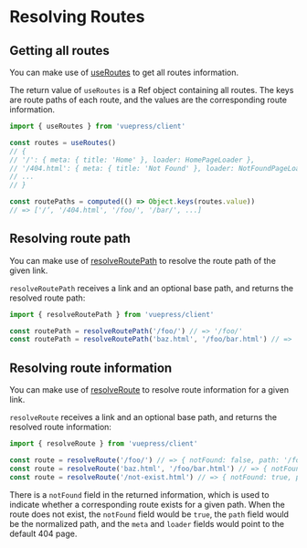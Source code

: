 # Resolving Routes

## Getting all routes

You can make use of [useRoutes](../../reference/client-api.md#useroutes) to get all routes information.

The return value of `useRoutes` is a Ref object containing all routes. The keys are route paths of each route, and the values are the corresponding route information.

```ts
import { useRoutes } from 'vuepress/client'

const routes = useRoutes()
// {
// '/': { meta: { title: 'Home' }, loader: HomePageLoader },
// '/404.html': { meta: { title: 'Not Found' }, loader: NotFoundPageLoader },
// ...
// }

const routePaths = computed(() => Object.keys(routes.value))
// => ['/‘, '/404.html', '/foo/', '/bar/', ...]
```

## Resolving route path

You can make use of [resolveRoutePath](../../reference/client-api.md#resolveroutepath) to resolve the route path of the given link.

`resolveRoutePath` receives a link and an optional base path, and returns the resolved route path:

```ts
import { resolveRoutePath } from 'vuepress/client'

const routePath = resolveRoutePath('/foo/') // => '/foo/'
const routePath = resolveRoutePath('baz.html', '/foo/bar.html') // => '/foo/baz.html'
```

## Resolving route information

You can make use of [resolveRoute](../../reference/client-api.md#resolveroute) to resolve route information for a given link.

`resolveRoute` receives a link and an optional base path, and returns the resolved route information:

```ts
import { resolveRoute } from 'vuepress/client'

const route = resolveRoute('/foo/') // => { notFound: false, path: '/foo/', meta: { title: 'Foo' }, loader: FooPageLoader }
const route = resolveRoute('baz.html', '/foo/bar.html') // => { notFound: false, path: '/foo/baz.html', meta: { title: 'Baz' }, loader: BazPageLoader }
const route = resolveRoute('/not-exist.html') // => { notFound: true, path: '/not-exist.html', meta: { title: 'Not Found' }, loader: NotFoundPageLoader }
```

There is a `notFound` field in the returned information, which is used to indicate whether a corresponding route exists for a given path. When the route does not exist, the `notFound` field would be `true`, the `path` field would be the normalized path, and the `meta` and `loader` fields would point to the default 404 page.
